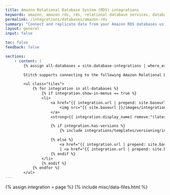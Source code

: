 ```yaml
---
title: Amazon Relational Database System (RDS) integrations
keywords: amazon, amazon rds, rds, relational database services, database integration, etl rds, rds etl
permalink: /integrations/databases/amazon-rds
summary: "Connect and replicate data from your Amazon RDS databases using Stitch's database integrations."
layout: general
input: false

toc: false
feedback: false

sections:
    - content: |
        {% assign all-databases = site.database-integrations | where_exp:"integration","integration.name contains 'rds'" %}

        Stitch supports connecting to the following Amazon Relational Database System (RDS) databases as data sources:

        <ul class="tiles">
            {% for integration in all-databases %}
                {% if integration.show-in-menus == true %}
                <li>
                    <a href="{{ integration.url | prepend: site.baseurl }}">
                        <img src="{{ site.baseurl }}/images/integrations/icons/{{ integration.name }}.svg" alt="{{ integration.display_name }}">
                    </a>
                    <strong>{{ integration.display_name| remove:"(latest)" | prepend: "Amazon "}}</strong><br>

                    {% if integration.has-versions %}
                        {% include integrations/templates/versioning/integration-version-menu.html menu-type="category-page" %}

                    {% else %}
                        <a href="{{ integration.url | prepend: site.baseurl | append: "#setup" }}">Setup</a> 
                        | <a href="{{ integration.url | prepend: site.baseurl | append: "#replication" }}">Replication</a>
                    {% endif %}
                </li>
                {% endif %}
            {% endfor %}
        </ul>
---
```

{% assign integration = page %}
{% include misc/data-files.html %}